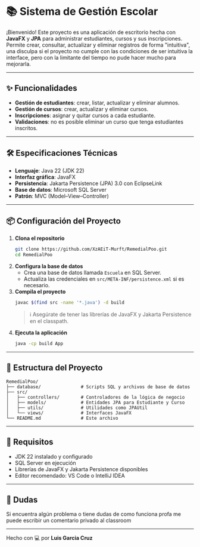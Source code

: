 # 📚 Sistema de Gestión Escolar

¡Bienvenido! Este proyecto es una aplicación de escritorio hecha con **JavaFX** y **JPA** para administrar estudiantes, cursos y sus inscripciones. Permite crear, consultar, actualizar y eliminar registros de forma "intuitiva", una disculpa si el proyecto no cumple con las condiciones de ser intuitiva la interface, pero con la limitante del tiempo no pude hacer mucho para mejorarla.

---

## ✨ Funcionalidades
- **Gestión de estudiantes**: crear, listar, actualizar y eliminar alumnos.
- **Gestión de cursos**: crear, actualizar y eliminar cursos.
- **Inscripciones**: asignar y quitar cursos a cada estudiante.
- **Validaciones**: no es posible eliminar un curso que tenga estudiantes inscritos.

---

## 🛠️ Especificaciones Técnicas
- **Lenguaje**: Java 22 (JDK 22)
- **Interfaz gráfica**: JavaFX
- **Persistencia**: Jakarta Persistence (JPA) 3.0 con EclipseLink
- **Base de datos**: Microsoft SQL Server
- **Patrón**: MVC (Model–View–Controller)

---

## 📦 Configuración del Proyecto
1. **Clona el repositorio**
   ```bash
   git clone https://github.com/XzAEiT-Murft/RemedialPoo.git
   cd RemedialPoo
   ```
2. **Configura la base de datos**
   - Crea una base de datos llamada `Escuela` en SQL Server.
   - Actualiza las credenciales en `src/META-INF/persistence.xml` si es necesario.
3. **Compila el proyecto**
   ```bash
   javac $(find src -name '*.java') -d build
   ```
   > ℹ️ Asegúrate de tener las librerías de JavaFX y Jakarta Persistence en el classpath.
4. **Ejecuta la aplicación**
   ```bash
   java -cp build App
   ```

---

## 🧱 Estructura del Proyecto
```
RemedialPoo/
├── database/               # Scripts SQL y archivos de base de datos
├── src/
│   ├── controllers/        # Controladores de la lógica de negocio
│   ├── models/             # Entidades JPA para Estudiante y Curso
│   ├── utils/              # Utilidades como JPAUtil
│   └── views/              # Interfaces JavaFX
└── README.md               # Este archivo
```

---

## 🧩 Requisitos
- JDK 22 instalado y configurado
- SQL Server en ejecución
- Librerías de JavaFX y Jakarta Persistence disponibles
- Editor recomendado: VS Code o IntelliJ IDEA

---

## 🤝 Dudas
Si encuentra algún problema o tiene dudas de como funciona profa me puede escribir un comentario privado al classroom

---

Hecho con 💻 por **Luis Garcia Cruz**